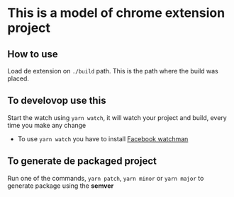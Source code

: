 # This is a model of chrome extension project

## How to use

Load de extension on `./build` path. This is the path where the build was placed.

## To develovop use this

Start the watch using `yarn watch`, it will watch your project and build, every time you make any change

* To use `yarn watch` you have to install [Facebook watchman](https://facebook.github.io/watchman/)

## To generate de packaged project

Run one of the commands, `yarn patch`, `yarn minor` or `yarn major` to generate package using the **semver**
